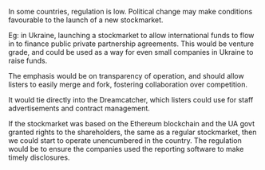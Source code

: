 In some countries, regulation is low.  Political change may make conditions favourable to the launch of a new stockmarket.

Eg: in Ukraine, launching a stockmarket to allow international funds to flow in to finance public private partnership agreements.  This would be venture grade, and could be used as a way for even small companies in Ukraine to raise funds.

The emphasis would be on transparency of operation, and should allow listers to easily merge and fork, fostering collaboration over competition.

It would tie directly into the Dreamcatcher, which listers could use for staff advertisements and contract management.

If the stockmarket was based on the Ethereum blockchain and the UA govt granted rights to the shareholders, the same as a regular stockmarket, then we could start to operate unencumbered in the country.  The regulation would be to ensure the companies used the reporting software to make timely disclosures.